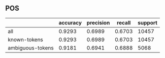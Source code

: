 
## POS

|                  | accuracy | precision | recall | support |
|------------------|----------|-----------|--------|---------|
| all              | 0.9293   | 0.6989    | 0.6703 | 10457   |
| known-tokens     | 0.9293   | 0.6989    | 0.6703 | 10457   |
| ambiguous-tokens | 0.9181   | 0.6941    | 0.6888 | 5068    |

